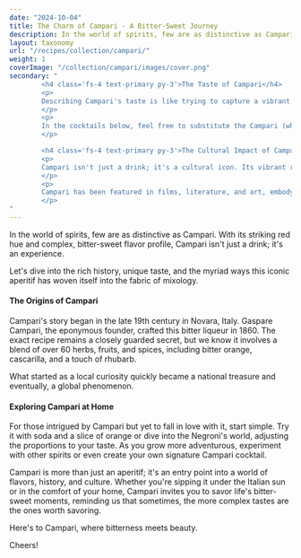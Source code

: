 ```yaml
---
date: "2024-10-04"
title: The Charm of Campari - A Bitter-Sweet Journey
description: In the world of spirits, few are as distinctive as Campari. With its striking red hue and complex, bitter-sweet flavor profile, Campari isn't just a drink; it's an experience. 
layout: taxonomy
url: "/recipes/collection/campari/"
weight: 1
coverImage: "/collection/campari/images/cover.png"
secondary: "
        <h4 class='fs-4 text-primary py-3'>The Taste of Campari</h4>
        <p>
        Describing Campari's taste is like trying to capture a vibrant sunset in words. It's predominantly bitter, but there's an undercurrent of sweetness that balances it out. The initial sip might surprise with its bitterness, but as it unfolds, you'll discover layers of citrus, a hint of spice, and a subtle floral note. Campari's high alcohol content (20-28%) and its complexity make it an acquired taste, but for those who love it, there's nothing quite like it.
        </p>
        <p>
        In the cocktails below, feel free to substitute the Campari (when mentioned) with Aperol for a less bitter taste.
        </p>

        <h4 class='fs-4 text-primary py-3'>The Cultural Impact of Campari</h4>
        <p>
        Campari isn't just a drink; it's a cultural icon. Its vibrant red color has made it a symbol of sophistication and style in advertising, from the famous 'Campari Man' ads to modern campaigns that continue to captivate with their bold, often enigmatic imagery. 
        </p>
        <p>
        Campari has been featured in films, literature, and art, embodying a lifestyle of leisure, creativity, and sophistication.
        </p>
"
---
```


In the world of spirits, few are as distinctive as Campari. With its striking red hue and complex, bitter-sweet flavor profile, Campari isn't just a drink; it's an experience. 

Let's dive into the rich history, unique taste, and the myriad ways this iconic aperitif has woven itself into the fabric of mixology.

#### The Origins of Campari

Campari's story began in the late 19th century in Novara, Italy. Gaspare Campari, the eponymous founder, crafted this bitter liqueur in 1860. The exact recipe remains a closely guarded secret, but we know it involves a blend of over 60 herbs, fruits, and spices, including bitter orange, cascarilla, and a touch of rhubarb. 

What started as a local curiosity quickly became a national treasure and eventually, a global phenomenon.



#### Exploring Campari at Home

For those intrigued by Campari but yet to fall in love with it, start simple. Try it with soda and a slice of orange or dive into the Negroni's world, adjusting the proportions to your taste. As you grow more adventurous, experiment with other spirits or even create your own signature Campari cocktail.

Campari is more than just an aperitif; it's an entry point into a world of flavors, history, and culture. Whether you're sipping it under the Italian sun or in the comfort of your home, Campari invites you to savor life's bitter-sweet moments, reminding us that sometimes, the more complex tastes are the ones worth savoring. 

Here's to Campari, where bitterness meets beauty. 

Cheers!